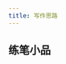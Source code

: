 ```yaml
---
title: 写作思路
---
```


## 练笔小品

<!-- 摹仿马尔科斯的思路，以灯塔国1840-1940的故事为蓝本，混合-->

<!-- 人物分类：墨守陈规迂腐保守主义者，作为老派，好为人师，拥有强大的超我；市侩机会主义者，盲目短视、漠视道义； -->

<!-- 共性：1.每个人都有非理性、不认同有知识和道义的存在；2.只在对话中出现的中的理想主义者3.具有与现代人相同的一些特性，并且重点讲述4.结合晚期的报，赢了赢了又赢了，赢麻了！ -->

<!-- 标题 一百年太短？-->